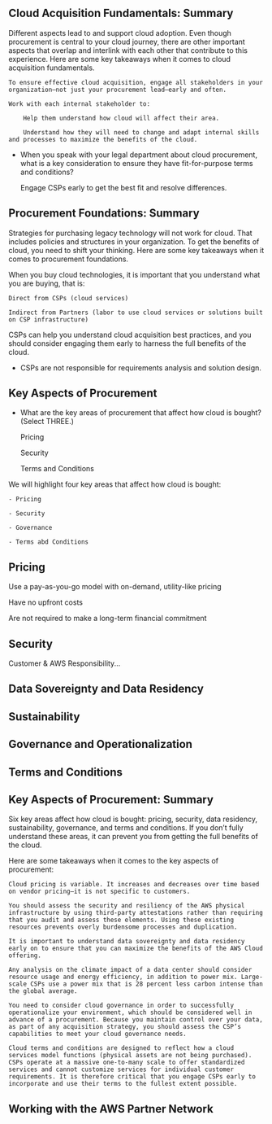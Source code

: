 ## Cloud Acquisition Fundamentals: Summary

Different aspects lead to and support cloud adoption. Even though procurement is central to your cloud journey, there are other important aspects that overlap and interlink with each other that contribute to this experience. Here are some key takeaways when it comes to cloud acquisition fundamentals.

    To ensure effective cloud acquisition, engage all stakeholders in your organization—not just your procurement lead—early and often.

    Work with each internal stakeholder to:

        Help them understand how cloud will affect their area.

        Understand how they will need to change and adapt internal skills and processes to maximize the benefits of the cloud.

- When you speak with your legal department about cloud procurement, what is a key consideration to ensure they have fit-for-purpose terms and conditions?

  Engage CSPs early to get the best fit and resolve differences.

## Procurement Foundations: Summary

Strategies for purchasing legacy technology will not work for cloud. That includes policies and structures in your organization. To get the benefits of cloud, you need to shift your thinking. Here are some key takeaways when it comes to procurement foundations.

When you buy cloud technologies, it is important that you understand what you are buying, that is:

    Direct from CSPs (cloud services)

    Indirect from Partners (labor to use cloud services or solutions built on CSP infrastructure)

CSPs can help you understand cloud acquisition best practices, and you should consider engaging them early to harness the full benefits of the cloud.

- CSPs are not responsible for requirements analysis and solution design.

## Key Aspects of Procurement

- What are the key areas of procurement that affect how cloud is bought? (Select THREE.)

  Pricing

  Security

  Terms and Conditions

We will highlight four key areas that affect how cloud is bought:

    - Pricing

    - Security

    - Governance

    - Terms abd Conditions

## Pricing

Use a pay-as-you-go model with on-demand, utility-like pricing

Have no upfront costs

Are not required to make a long-term financial commitment

## Security

Customer & AWS Responsibility...

## Data Sovereignty and Data Residency

## Sustainability

## Governance and Operationalization

## Terms and Conditions

## Key Aspects of Procurement: Summary

Six key areas affect how cloud is bought: pricing, security, data residency, sustainability, governance, and terms and conditions. If you don’t fully understand these areas, it can prevent you from getting the full benefits of the cloud.

Here are some takeaways when it comes to the key aspects of procurement:

    Cloud pricing is variable. It increases and decreases over time based on vendor pricing—it is not specific to customers.

    You should assess the security and resiliency of the AWS physical infrastructure by using third-party attestations rather than requiring that you audit and assess these elements. Using these existing resources prevents overly burdensome processes and duplication.

    It is important to understand data sovereignty and data residency early on to ensure that you can maximize the benefits of the AWS Cloud offering.

    Any analysis on the climate impact of a data center should consider resource usage and energy efficiency, in addition to power mix. Large-scale CSPs use a power mix that is 28 percent less carbon intense than the global average.

    You need to consider cloud governance in order to successfully operationalize your environment, which should be considered well in advance of a procurement. Because you maintain control over your data, as part of any acquisition strategy, you should assess the CSP’s capabilities to meet your cloud governance needs.

    Cloud terms and conditions are designed to reflect how a cloud services model functions (physical assets are not being purchased). CSPs operate at a massive one-to-many scale to offer standardized services and cannot customize services for individual customer requirements. It is therefore critical that you engage CSPs early to incorporate and use their terms to the fullest extent possible.

## Working with the AWS Partner Network
